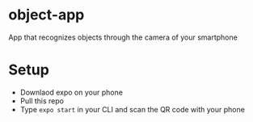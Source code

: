 # object-app
App that recognizes objects through the camera of your smartphone

# Setup
- Downlaod expo on your phone
- Pull this repo
- Type `expo start` in your CLI and scan the QR code with your phone

